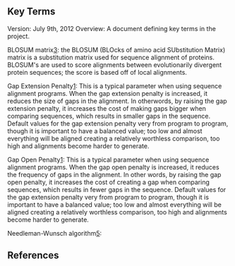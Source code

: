 ## Key Terms

Version: July 9th, 2012
Overview: A document defining key terms in the project.

BLOSUM matrix[3][4]:
the BLOSUM (BLOcks of amino acid SUbstitution Matrix) matrix is a substitution matrix
used for sequence alignment of proteins. BLOSUM's are used to score alignments
between evolutionarily divergent protein sequences; the score is based off of local
alignments.

Gap Extension Penalty[1][2]:
This is a typical parameter when using sequence alignment programs. When the gap
extension penalty is increased, it reduces the size of gaps in the alignment. In otherwords, by raising the gap extension penalty, it increases the cost of making gaps
bigger when comparing sequences, which results in smaller gaps in the sequence.
Default values for the gap extension penalty very from program to program, though it
is important to have a balanced value; too low and almost everything will be aligned
creating a relatively worthless comparison, too high and alignments become harder to
generate.

Gap Open Penalty[1][2]:
This is a typical parameter when using sequence alignment programs. When the gap open penalty is increased, it reduces the frequency of gaps in the alignment. In
other words, by raising the gap open penalty, it increases the cost of creating a gap
when comparing sequences, which results in fewer gaps in the sequence. Default values for the gap extension penalty very from program to program, though it is important to have a balanced value; too low and almost everything will be aligned creating a
relatively worthless comparison, too high and alignments become harder to generate.

Needleman-Wunsch algorithm[5]:

## References

[1]: http://power.nhri.org.tw/power/OptionClustal.htm
[2]: https://www.ebi.ac.uk/help/gaps.html
[3]: https://en.wikipedia.org/wiki/BLOSUM
[4]: https://www.ebi.ac.uk/help/matrix.html
[5]: https://en.wikipedia.org/wiki/Needleman%E2%80%93Wunsch_algorithm
